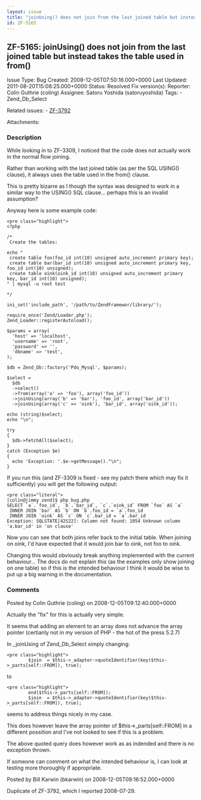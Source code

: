 ```yaml
---
layout: issue
title: "joinUsing() does not join from the last joined table but instead takes the table used in from()"
id: ZF-5165
---
```


ZF-5165: joinUsing() does not join from the last joined table but instead takes the table used in from()
--------------------------------------------------------------------------------------------------------

 Issue Type: Bug Created: 2008-12-05T07:50:16.000+0000 Last Updated: 2011-08-20T15:08:25.000+0000 Status: Resolved Fix version(s): 
 Reporter:  Colin Guthrie (coling)  Assignee:  Satoru Yoshida (satoruyoshida)  Tags: - Zend\_Db\_Select
 
 Related issues: - [ZF-3792](/issues/browse/ZF-3792)
 
 Attachments: 
### Description

While looking in to ZF-3309, I noticed that the code does not actually work in the normal flow joining.

Rather than working with the last joined table (as per the SQL USING() clause), it always uses the table used in the from() clause.

This is pretty bizarre as I though the syntax was designed to work in a similar way to the USING() SQL clause... perhaps this is an invalid assumption?

Anyway here is some example code:

 
    <pre class="highlight">
    <?php
    
    /*
     Create the tables:
    
    echo "
     create table foo(foo_id int(10) unsigned auto_increment primary key);
     create table bar(bar_id int(10) unsigned auto_increment primary key, foo_id int(10) unsigned);
     create table oink(oink_id int(10) unsigned auto_increment primary key, bar_id int(10) unsigned);
    " | mysql -u root test
    
    */
    
    ini_set('include_path', '/path/to/ZendFramewor/library/');
    
    require_once('Zend/Loader.php');
    Zend_Loader::registerAutoload();
    
    $params = array(
      'host' => 'localhost',
      'username' => 'root',
      'password' => '',
      'dbname' => 'test',
    );
    
    $db = Zend_Db::factory('Pdo_Mysql', $params);
    
    $select =
      $db
      ->select()
      ->from(array('a' => 'foo'), array('foo_id'))
      ->joinUsing(array('b' => 'bar'), 'foo_id', array('bar_id'))
      ->joinUsing(array('c' => 'oink'), 'bar_id', array('oink_id'));
    
    echo (string)$select;
    echo "\n";
    
    try
    {
      $db->fetchAll($select);
    }
    catch (Exception $e)
    {
      echo 'Exception: '.$e->getMessage()."\n";
    }


If you run this (and ZF-3309 is fixed - see my patch there which may fix it sufficiently) you will get the following output:

 
    <pre class="literal">
    [colin@jimmy zend]$ php bug.php
    SELECT `a`.`foo_id`, `b`.`bar_id`, `c`.`oink_id` FROM `foo` AS `a`
     INNER JOIN `bar` AS `b` ON `b`.foo_id = `a`.foo_id
     INNER JOIN `oink` AS `c` ON `c`.bar_id = `a`.bar_id
    Exception: SQLSTATE[42S22]: Column not found: 1054 Unknown column 'a.bar_id' in 'on clause'


Now you can see that both joins refer back to the initial table. When joining on oink, I'd have expected that it would join bar to oink, not foo to oink.

Changing this would obviously break anything implemented with the current behaviour... The docs do not explain this (as the examples only show joining on one table) so if this is the intended behaviour I think it would be wise to put up a big warning in the documentation.

 

 

### Comments

Posted by Colin Guthrie (coling) on 2008-12-05T09:12:40.000+0000

Actually the "fix" for this is actually very simple.

It seems that adding an element to an array does not advance the array pointer (certianly not in my version of PHP - the hot of the press 5.2.7)

In \_joinUsing of Zend\_Db\_Select simply changing:

 
    <pre class="highlight">
            $join  = $this->_adapter->quoteIdentifier(key($this->_parts[self::FROM]), true);


to

 
    <pre class="highlight">
            end($this->_parts[self::FROM]);
            $join  = $this->_adapter->quoteIdentifier(key($this->_parts[self::FROM]), true);


seems to address things nicely in my case.

This does however leave the array pointer of $this->\_parts[self::FROM] in a different possition and I've not looked to see if this is a problem.

The above quoted query does however work as as indended and there is no exception thrown.

If someone can comment on what the intended behaviour is, I can look at testing more thoroughly if appropriate.

 

 

Posted by Bill Karwin (bkarwin) on 2008-12-05T09:16:52.000+0000

Duplicate of ZF-3792, which I reported 2008-07-29.

 

 